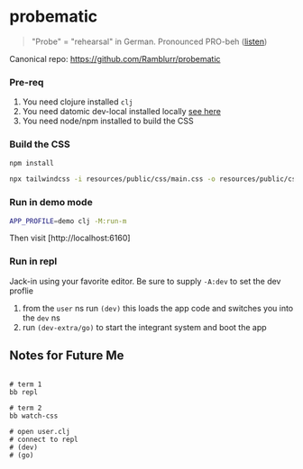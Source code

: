 # probematic

> "Probe" = "rehearsal" in German. Pronounced PRO-beh ([listen](https://upload.wikimedia.org/wikipedia/commons/f/f9/De-probe.ogg))

Canonical repo: https://github.com/Ramblurr/probematic

### Pre-req

1. You need clojure installed `clj`
2. You need datomic dev-local installed locally [see here](https://docs.datomic.com/cloud/dev-local.html)
3. You need node/npm installed to build the CSS

### Build the CSS

``` sh
npm install

npx tailwindcss -i resources/public/css/main.css -o resources/public/css/compiled/main.css
```

### Run in demo mode

``` sh
APP_PROFILE=demo clj -M:run-m
```

Then visit [http://localhost:6160]


### Run in repl

Jack-in using your favorite editor. Be sure to supply `-A:dev` to set the dev proflie

1. from the `user` ns run `(dev)`
   this loads the app code and switches you into the `dev` ns
2. run `(dev-extra/go)` to start the integrant system and boot the app


## Notes for Future Me

```

# term 1
bb repl

# term 2
bb watch-css

# open user.clj
# connect to repl
# (dev)
# (go)
```


